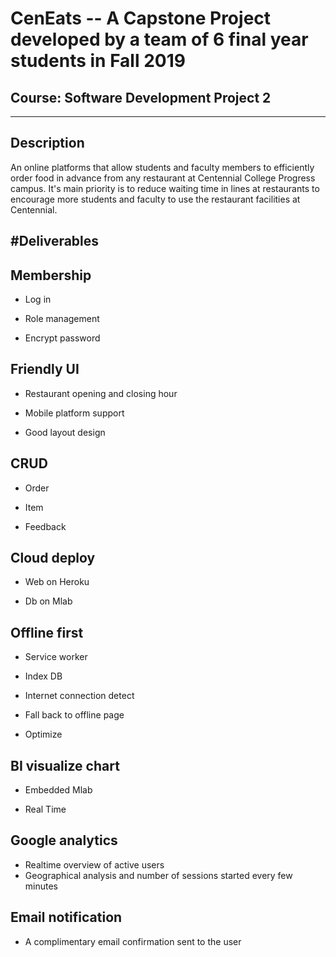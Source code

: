# CenEats -- A Capstone Project developed by a team of 6 final year students in Fall 2019 
## Course: Software Development Project 2                                                 
------------------------------------------------------------------------------------------
## Description
An online platforms that allow students and faculty members to efficiently order food in advance from any restaurant at Centennial College Progress campus. It's main priority is to reduce waiting time in lines at restaurants to encourage more students and faculty to use the restaurant facilities at Centennial.

#Deliverables
-------------
## Membership

* Log in

* Role management

* Encrypt password

## Friendly UI

* Restaurant opening and closing hour

* Mobile platform support

* Good layout design

## CRUD

* Order

* Item

* Feedback

## Cloud deploy

* Web on Heroku

* Db on Mlab

## Offline first

* Service worker

* Index DB

* Internet connection detect

* Fall back to offline page

* Optimize

## BI visualize chart

* Embedded Mlab

* Real Time

## Google analytics
 * Realtime overview of active users
 * Geographical analysis and number of sessions started every few minutes

## Email notification
 * A complimentary email confirmation sent to the user 
